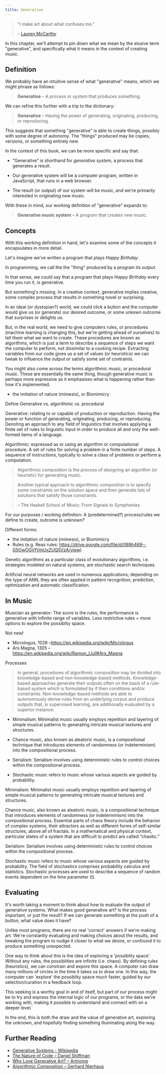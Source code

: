 ```yaml
---
title: Generative
---
```


> "I make art about what confuses me."
>
> – [Lauren McCarthy](https://lauren-mccarthy.com/)

In this chapter, we'll attempt to pin down what we mean by the elusive term
"generative", and specifically what it means in the context of creating music.

## Definition

We probably have an intuitive sense of what "generative" means, which we might
phrase as follows:

> **Generative** – A process or system that produces something.

We can refine this further with a trip to the dictionary:

> **Generative** – Having the power of generating, originating, producing, or
> reproducing.

This suggests that something "generative" is able to create things, possibly
with some degree of autonomy. The "things" produced may be copies, versions, or
something entirely new.

In the context of this book, we can be more specific and say that:

- "Generative" is shorthand for _generative system_, a process that generates a
  result.

- Our generative system will be a computer program, written in JavaScript, that
  runs in a web browser.

- The result (or output) of our system will be music, and we're primarily
  interested in originating _new_ music.

With these in mind, our working definition of "generative" expands to:

> **Generative music system** – A program that creates new music.

## Concepts

With this working definition in hand, let's examine some of the concepts it
encapsulates in more detail.

Let's imagine we've written a program that plays _Happy Birthday_.

In programming, we call the the "thing" produced by a program its _output_.

In that sense, we could say that a program that plays _Happy Birthday_ every
time you run it, is generative.

But something's missing. In a creative context, generative implies creative,
some complex process that results in something novel or surprising.

In an ideal (or dystopian?) world, we could click a button and the computer
would give us (or generate) our desired outcome, or some unkown outcome that
surprises or delights us.

But, in the real world, we need to give computers rules, or procedures (machine
learning is changing this, but we're getting ahead of ourselves) to tell them
what we want to create. These procedures are known as algorithms, which is just
a term to describe a sequence of steps we want the computer to perform, not
dissimilar to a cooking recipe. Extracting variables from our code gives us a
set of values (or heuristics) we can tweak to influence the output or satisfy
some set of contraints.

You might also come across the terms algorithmic music, or procedural music.
These are essentially the same thing, though generative music is perhaps more
expressive as it emphasises what is happening rather than how it's implemented.

- the imitation of nature (mimesis), or Biomimicry

Define Generative vs. algorithmic vs. procedural

Generative: relating to or capable of production or reproduction. Having the
power or function of generating, originating, producing, or reproducing.
Denoting an approach to any field of linguistics that involves applying a finite
set of rules to linguistic input in order to produce all and only the
well-formed items of a language.

Algorithmic: expressed as or using an algorithm or computational procedure. A
set of rules for solving a problem in a finite number of steps. A sequence of
instructions, typically to solve a class of problems or perform a computation.

> Algorithmic composition is the process of designing an algorithm (or
> heuristic) for generating music.

> Another typical approach to algorithmic composition is to specify some
> constraints on the solution space and then generate lots of solutions that
> satisfy those constraints.

> – The Haskell School of Music: From Signals to Symphonies

For our purposes / working definition: A (predetermined?) process/rules we
define to create, outcome is unknown?

Different forms:

- the imitation of nature (mimesis), or Biomimicry
- Rules (e.g. Reas rules:
  https://drive.google.com/file/d/0B9h469--G5OwOGVfVmUxZUQ5VzA/view)

Genetic algorithms as a particular class of evolutionary algorithms, i.e.
strategies modeled on natural systems, are stochastic search techniques.

Artificial neural networks are used in numerous applications; depending on the
type of ANN, they are often applied in pattern recognition, prediction,
optimization and automatic classification.

## In Music

Musician as generator: The score is the rules, the performance is generative
with infinite range of variables. Less restrictive rules = more options to
explore the possiblity space.

Not new!

- Micrologus, 1026 –https://en.wikipedia.org/wiki/Micrologus
- Ars Magna, 1305 – https://en.wikipedia.org/wiki/Ramon_Llull#Ars_Magna

Processes

> In general, procedures of algorithmic composition may be divided into
> knowledge-based and non-knowledge-based methods. Knowledge-based approaches
> generate their outputs often on the basis of a rule-based system which is
> formulated by if then conditions and/or constraints. Non-knowledge-based
> methods are able to autonomously derive rules from an underlying corpus and
> produce outputs that, in supervised learning, are additionally evaluated by a
> superior instance.

- Minimalism: Minimalist music usually employs repetition and layering of simple
  musical patterns to generating intricate musical textures and structures.

- Chance music, also known as aleatoric music, is a compositional technique that
  introduces elements of randomness (or indeterminism) into the compositional
  process.

- Serialism: Serialism involves using deterministic rules to control choices
  within the compositional process.

- Stochastic music refers to music whose various aspects are guided by
  probability.

Minimalism: Minimalist music usually employs repetition and layering of simple
musical patterns to generating intricate musical textures and structures.

Chance music, also known as aleatoric music, is a compositional technique that
introduces elements of randomness (or indeterminism) into the compositional
process. Essential parts of chaos theory include the behavior of complex
systems, their attractors as well as different forms of self-similar structures,
above all of fractals. In a mathematical and physical context, particular states
of a system that are difficult to predict are called “chaotic.”

Serialism: Serialism involves using deterministic rules to control choices
within the compositional process.

Stochastic music refers to music whose various aspects are guided by
probability. The field of stochastics comprises probability calculus and
statistics. Stochastic processes are used to describe a sequence of random
events dependent on the time parameter (t).

## Evaluating

It's worth taking a moment to think about how to evaluate the output of
generative systems. What makes good generative art? Is the process important, or
just the result? If we can generate something at the push of a button, what
value does it have?

Unlike most programs, there are no real 'correct' answers if we're making art.
We're constantly evaluating and making choices about the results, and tweaking
the program to nudge it closer to what we desire, or confound it to produce
something unexpected.

One way to think about this is the idea of exploring a 'possiblity space'.
Without any rules, the possiblities are infinite (i.e. chaos). By defining rules
(heuristics), we can constrain and expore this space. A computer can draw many
millions of circles in the time it takes us to draw one. In this way, the
computer can 'explore' the possiblity space much faster, guided by our
selection/curation in a feedback loop.

This seeking is a worthy goal in and of itself, but part of our process might be
to try and express the internal logic of our programs, or the data we're working
with, making it possible to understand and connect with on a deeper level.

In the end, this is both the draw and the value of generative art, exploring the
unknown, and hopefully finding something illuminating along the way.

## Further Reading

- [Generative Systems - Wikipedia](https://en.wikipedia.org/wiki/Generative_systems)
- [The Nature of Code – Daniel Shiffman](https://natureofcode.com/)
- [Why Love Generative Art? – Artnome](https://www.artnome.com/news/2018/8/8/why-love-generative-art)
- [Algorithmic Composition – Gerhard Nierhaus](https://www.springer.com/gp/book/9783211755396)
